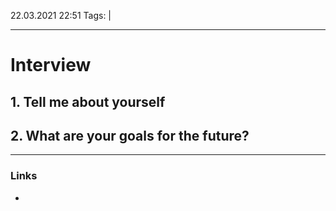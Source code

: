 22.03.2021  22:51
Tags:  |
____

#  Interview
## 1\. Tell me about yourself
## 2. What are your goals for the future?

____ 
### Links
-
